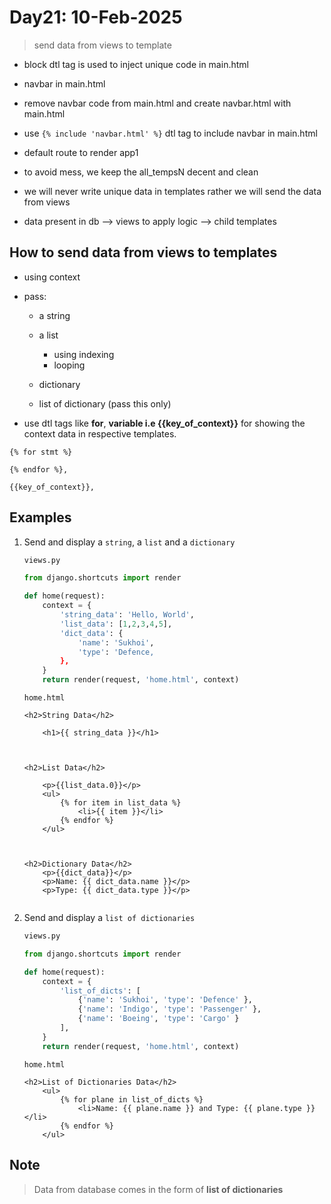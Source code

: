 # Day21: 10-Feb-2025

> send data from views to template

- block dtl tag is used to inject unique code in main.html

- navbar in main.html

- remove navbar code from main.html and create navbar.html with main.html

- use `{% include 'navbar.html' %}` dtl tag to include navbar in main.html

- default route to render app1

- to avoid mess, we keep the all_tempsN decent and clean 

- we will never write unique data in templates rather we will send the data from views


- data present in db --> views to apply logic --> child templates

## How to send data from views to templates 

- using context 

- pass: 
    - a string 
    - a list
        - using indexing 
        - looping 

    - dictionary
    - list of dictionary (pass this only)

- use dtl tags like **for**, **variable i.e {{key_of_context}}** for showing the context data in respective templates.

```
{% for stmt %} 

{% endfor %},

{{key_of_context}},
```

## Examples 

1. Send and display a `string`, a `list` and a `dictionary`

    ```py
    views.py

    from django.shortcuts import render

    def home(request):
        context = {
            'string_data': 'Hello, World', 
            'list_data': [1,2,3,4,5],
            'dict_data': { 
                'name': 'Sukhoi', 
                'type': 'Defence,
            },
        }
        return render(request, 'home.html', context)
    ```

    ```django html
    home.html

    <h2>String Data</h2>

        <h1>{{ string_data }}</h1> 



    <h2>List Data</h2>

        <p>{{list_data.0}}</p>
        <ul>
            {% for item in list_data %}
                <li>{{ item }}</li>
            {% endfor %}
        </ul>



    <h2>Dictionary Data</h2>
        <p>{{dict_data}}</p>
        <p>Name: {{ dict_data.name }}</p>
        <p>Type: {{ dict_data.type }}</p>


    ```

2. Send and display a `list of dictionaries`

    ```py
    views.py

    from django.shortcuts import render

    def home(request):
        context = {
            'list_of_dicts': [
                {'name': 'Sukhoi', 'type': 'Defence' },
                {'name': 'Indigo', 'type': 'Passenger' },
                {'name': 'Boeing', 'type': 'Cargo' }
            ],
        }
        return render(request, 'home.html', context)
    ```

    ```django html
    home.html

    <h2>List of Dictionaries Data</h2>
        <ul>
            {% for plane in list_of_dicts %}
                <li>Name: {{ plane.name }} and Type: {{ plane.type }}</li>
            {% endfor %}
        </ul>
    ```



## Note

> Data from database comes in the form of **list of dictionaries**